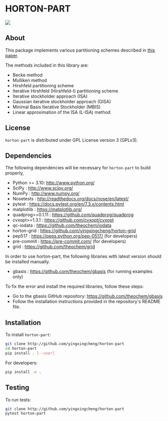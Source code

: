 # HORTON-PART
<a href='https://docs.python.org/3.10/'><img src='https://img.shields.io/badge/python-3.10-blue.svg'></a>


## About
This package implements various partitioning schemes described in <a href=https://doi.org/10.1063/5.0076630>this paper</a>.

The methods included in this library are:

- Becke method
- Mulliken method
- Hirshfeld partitioning scheme
- Iterative Hirshfeld (Hirshfeld-I) partitioning scheme
- Iterative stockholder approach (ISA)
- Gaussian iterative stockholder approach (GISA)
- Minimal Basis Iterative Stockholder (MBIS)
- Linear approximation of the ISA (L-ISA) method

## License

`horton-part` is distributed under GPL License version 3 (GPLv3).


## Dependencies

The following dependencies will be necessary for `horton-part` to build properly,

* Python >= 3.10: http://www.python.org/
* SciPy : http://www.scipy.org/
* NumPy : http://www.numpy.org/
* Nosetests : http://readthedocs.org/docs/nose/en/latest/
* pytest : https://docs.pytest.org/en/7.3.x/contents.html
* matplotlib : https://matplotlib.org/
* quadprog>=0.1.11 : https://github.com/quadprog/quadprog
* cvxopt>=1.3.1 : https://github.com/cvxopt/cvxopt
* qc-iodata : https://github.com/theochem/iodata
* horton-grid : https://github.com/yingxingcheng/horton-grid
* pep517 : https://peps.python.org/pep-0517/ (for developers)
* pre-commit : https://pre-commit.com/ (for developers)
* grid : https://github.com/theochem/grid

In order to use horton-part, the following libraries with latest version should be installed manually.

* gbasis : https://github.com/theochem/gbasis (for running examples only)

To fix the error and install the required libraries, follow these steps:

- Go to the gbasis GitHub repository: https://github.com/theochem/gbasis
- Follow the installation instructions provided in the repository's README file.


## Installation

To install `horton-part`:

```bash
git clone http://github.com/yingxingcheng/horton-part
cd horton-part
pip install . [--user]
```

For developers:
```bash
pip install -e .
```


## Testing

To run tests:

```bash
git clone http://github.com/yingxingcheng/horton-part
pytest horton-part
```
